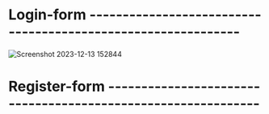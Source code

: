 # Login-form -------------------------------------------------------------
![Screenshot 2023-12-13 152844](https://github.com/Rexlep/Login-form/assets/141561659/0311a4ce-49fb-45c7-905a-4c43094b961d)


# Register-form -------------------------------------------------------------
